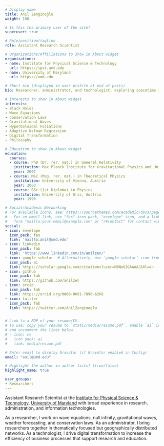 ```yaml
---
# Display name
title: Anıl Zenginoğlu
weight: 100

# Is this the primary user of the site?
superuser: true

# Role/position/tagline
role: Assistant Research Scientist

# Organizations/Affiliations to show in About widget
organizations:
- name: Institute for Physical Science & Technology
  url: https://ipst.umd.edu
- name: University of Maryland
  url: https://umd.edu

# Short bio (displayed in user profile at end of posts)
bio: Researcher, administrator, and technologist; exploring spacetime infinity and establishing operational efficiency in academia.

# Interests to show in About widget
interests:
- Black Holes
- Wave Equations
- Conservation Laws
- Gravitational Waves
- Hyperboloidal Foliations
- Adaptive Kalman Regression
- Digital Transformation
- Philosophy

# Education to show in About widget
education:
  courses:
  - course: PhD (Dr. rer. nat.) in General Relativity
    institution: Max Planck Institute for Gravitational Physics and University of Potsdam, Germany 
    year: 2007
  - course: MSc (Mag. rer. nat.) in Theoretical Physics
    institution: University of Vienna, Austria
    year: 2003
  - course: BSc (1st Diploma) in Physics
    institution: University of Graz, Austria
    year: 1999

# Social/Academic Networking
# For available icons, see: https://sourcethemes.com/academic/docs/page-builder/#icons
#   For an email link, use "fas" icon pack, "envelope" icon, and a link in the
#   form "mailto:your-email@example.com" or "/#contact" for contact widget.
social:
- icon: envelope
  icon_pack: fas
  link: 'mailto:anil@umd.edu'
- icon: linkedin
  icon_pack: fab
  link: 'https://www.linkedin.com/in/anilzen/'
- icon: google-scholar  # Alternatively, use `google-scholar` icon from `ai` icon pack
  icon_pack: ai
  link: https://scholar.google.com/citations?user=M8NnUIQAAAAJ&hl=en
- icon: github
  icon_pack: fab
  link: https://github.com/anilzen
- icon: orcid
  icon_pack: fab
  link: https://orcid.org/0000-0001-7896-6268
- icon: twitter
  icon_pack: fab
  link: https://twitter.com/AnilZenginoglu


# Link to a PDF of your resume/CV.
# To use: copy your resume to `static/media/resume.pdf`, enable `ai` icons in `params.toml`, 
# and uncomment the lines below.
# - icon: cv
#   icon_pack: ai
#   link: media/resume.pdf

# Enter email to display Gravatar (if Gravatar enabled in Config)
email: "anil@umd.edu"

# Highlight the author in author lists? (true/false)
highlight_name: true

user_groups:
- Researchers
---
```


Assistant Research Scientist at the [Institute for Physical Science & Technology](https://ipst.umd.edu), [University of Maryland](https://umd.edu) with broad experience in research, administration, and information technologies.

As a researcher, I work on wave equations, null infinity, gravitational waves, weather forecasting, and conservation laws. As an administrator, I bring researchers together in thematically focused but geographically distributed networks. As a technologist, I drive digital transformation to increase the efficiency of business processes that support research and education. 
